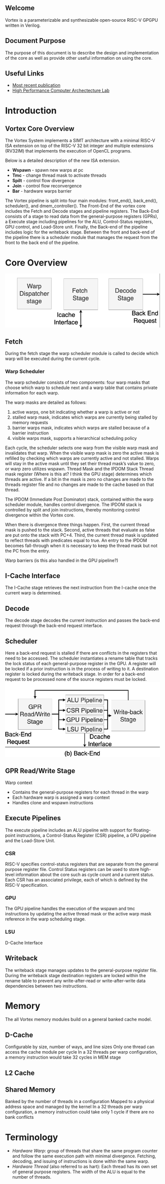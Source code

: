 ## Welcome
Vortex is a parameterizable and synthesizable open-source RISC-V GPGPU written in Verilog. 
## Document Purpose
The purpose of this document is to describe the design and implementation of the core as well as provide other useful information on using the core. 
## Useful Links
- [Most recent publication](https://arxiv.org/pdf/2002.12151.pdf)
- [High Performance Computer Archectecture Lab](http://comparch.gatech.edu/hparch/index.html)

# Introduction
## Vortex Core Overview

The Vortex System implements a SIMT architecture with a minimal RISC-V ISA extension on top of the RISC-V 32 bit integer and multiple extensions (RV32IM) that implements the execution of OpenCL programs. 

Below is a detailed description of the new ISA extension. 
- **Wspawn** - spawn new warps at pc
- **Tmc** - change thread mask to activate threads
- **Spilt** - control flow divergence
- **Join** - control flow reconvergence
- **Bar** - hardware warps barrier

The Vortex pipeline is split into four main modules: front_end(), back_end(), scheduler(), and dmem_controller(). The Front-End of the vortex core includes the Fetch and Decode stages and pipeline registers. The Back-End consists of a stage to read data from the general-purpose registers (GPRs), a Execute stage including pipelines for the ALU, Control-Status registers, GPU control, and Load-Store unit. Finally, the Back-end of the pipeline includes logic for the writeback stage. Between the front and back-end of the pipeline there is a scheduler module that manages the request from the front to the back end of the pipeline. 
# Core Overview
![Vortex Core](front_end.png)
## Fetch 
During the fetch stage the warp scheduler module is called to decide which warp will be executed during the current cycle. 
### Warp Scheduler
The warp scheduler consists of two components: four warp masks that choose which warp to schedule next and a warp table that contains private information for each warp. 

The warp masks are detailed as follows:
1) active warps, one bit indicating whether a warp is active or not
2) stalled warp mask, indicates which warps are currently being stalled by memory requests
3) barrier warps mask, indicates which warps are stalled because of a barrier instruction
4) visible warps mask, supports a hierarchical scheduling policy

Each cycle, the scheduler selects one warp from the visible warp mask and invalidates that warp. When the visible warp mask is zero the active mask is refilled by checking which warps are currently active and not stalled. Warps will stay in the active mask until they set their thread mask’s value to zero, or warp zero utilizes wspawn. 
Thread Mask and the IPDOM Stack
Thread mask register (Where is this at? I think the GPU stage) determines which threads are active. If a bit in the mask is zero no changes are made to the threads register file and no changes are made to the cache based on that thread. 

The IPDOM (Immediate Post Dominator) stack, contained within the warp scheduler module,  handles control divergence. The IPDOM stack is controlled by split and join instructions, thereby monitoring control divergence within the Vortex core. 

When there is divergence three things happen. First, the current thread mask is pushed to the stack. Second, active threads that evaluate as false are put onto the stack with PC+4. Third, the current thread mask is updated to reflect threads with predicates equal to true. 
An entry to the IPDOM becomes fall-through when it is necessary to keep the thread mask but not the PC from the entry. 

Warp barriers (is this also handled in the GPU pipeline?) 

## I-Cache Interface
The I-Cache stage retrieves the next instruction from the I-cache once the current warp is determined.  
## Decode
The decode stage decodes the current instruction and passes the back-end request through the back-end request interface. 
## Scheduler
Here a back-end request is stalled if there are conflicts in the registers that need to be accessed. The scheduler instantiates a rename table that tracks the lock status of each general-purpose register in the GPU. A register will be locked if a prior instruction is in the process of writing to it. A destination register is locked during the writeback stage. In order for a back-end request to be processed none of the source registers must be locked. 
![Vortex Core](back_end.png)
## GPR Read/Write Stage
Warp context
- Contains the general-purpose registers for each thread in the warp
- Each hardware warp is assigned a warp context
- Handles clone and wspawn instructions

## Execute Pipelines

The execute pipeline includes an ALU pipeline with support for floating-point instructions, a Control-Status Register (CSR) pipeline, a GPU pipeline and the Load-Store Unit. 

### CSR 
RISC-V specifies control-status registers that are separate from the general purpose register file. Control Status registers can be used to store high-level information about the core such as cycle count and a current status. Each CSR has an associated privilege, each of which is defined by the RISC-V specification. 

### GPU
The GPU pipeline handles the execution of the wspawn and tmc instructions by updating the active thread mask or the active warp mask reference in the warp scheduling stage. 

### LSU
D-Cache Interface 

## Writeback
The writeback stage manages updates to the general-purpose register file. During the writeback stage destination registers are locked within the rename table to prevent any write-after-read or write-after-write data dependencies between two instructions. 

# Memory
The all Vortex memory modules build on a general banked cache model. 
## D-Cache
Configurable by size, number of ways, and line sizes
Only one thread can access the cache module per cycle
In a 32 threads per warp configuration, a memory instruction would take 32 cycles in MEM stage

## L2 Cache

## Shared Memory
Banked by the number of threads in a configuration
Mapped to a physical address space and managed by the kernel
In a 32 threads per warp configuration, a memory instruction could take only 1 cycle if there are
no bank conflicts

# Terminology
- _Hardware Warp_: group of threads that share the same program counter and follow the same execution path with minimal divergence.  Fetching, decoding, and issuing of instructions is done within the same warp. 
- _Hardware Thread_ (also referred to as hart): Each thread has its own set of general purpose registers. The width of the ALU is equal to the number of threads.



